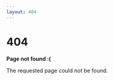 ```yaml
---
layout: 404
---
```


404
===============

__Page not found :(__

The requested page could not be found.
